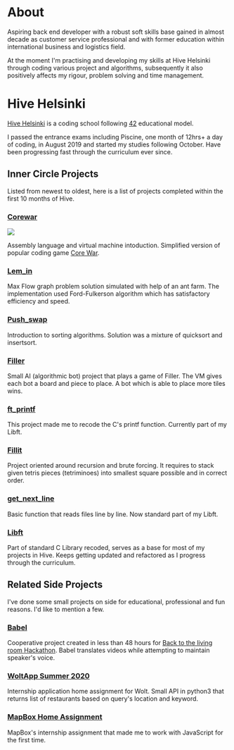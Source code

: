 # About
Aspiring back end developer with a robust soft skills base gained in almost decade as customer service professional and with former education within international business and logistics field.

At the moment I'm practising and developing my skills at Hive Helsinki through coding various project and algorithms, subsequently it also positively affects my rigour, problem solving and time management.

# Hive Helsinki

[Hive Helsinki](https://www.hive.fi/en/) is a coding school following [42](https://en.wikipedia.org/wiki/42_(school)) educational model.

I passed the entrance exams including Piscine, one month of 12hrs+ a day of coding, in August 2019 and started my studies following October. Have been progressing fast through the curriculum ever since.

## Inner Circle Projects

Listed from newest to oldest, here is a list of projects completed within the first 10 months of Hive.

### [Corewar](https://github.com/jiricodes/corewar)
![](https://raw.githubusercontent.com/jiricodes/corewar/master/corewar_preview.gif)

Assembly language and virtual machine intoduction. Simplified version of popular coding game [Core War](https://en.wikipedia.org/wiki/Core_War).

### [Lem_in](https://github.com/jiricodes/lem_in)
Max Flow graph problem solution simulated with help of an ant farm. The implementation used Ford-Fulkerson algorithm which has satisfactory efficiency and speed.

### [Push_swap](https://github.com/jiricodes/push_swap)
Introduction to sorting algorithms. Solution was a mixture of quicksort and insertsort.

### [Filler](https://github.com/jiricodes/42_filler)
Small AI (algorithmic bot) project that plays a game of Filler. The VM gives each bot a board and piece to place. A bot which is able to place more tiles wins. 

### [ft_printf](https://github.com/jiricodes/Libft)
This project made me to recode the C's printf function. Currently part of my Libft.

### [Fillit](https://github.com/jiricodes/fillit)
Project oriented around recursion and brute forcing. It requires to stack given tetris pieces (tetriminoes) into smallest square possible and in correct order.

### [get_next_line](https://github.com/jiricodes/Libft)
Basic function that reads files line by line. Now standard part of my Libft.

### [Libft](https://github.com/jiricodes/Libft)
Part of standard C Library recoded, serves as a base for most of my projects in Hive. Keeps getting updated and refactored as I progress through the curriculum.

## Related Side Projects
I've done some small projects on side for educational, professional and fun reasons. I'd like to mention a few.

### [Babel](https://github.com/Artemso/BTTLR_hackathon)
Cooperative project created in less than 48 hours for [Back to the living room Hackathon](https://backtothelivingroom.tech/). Babel translates videos while attempting to maintain speaker's voice.

### [WoltApp Summer 2020](https://github.com/jiricodes/woltapp2020)
Internship application home assignment for Wolt. Small API in python3 that returns list of restaurants based on query's location and keyword.

### [MapBox Home Assignment](https://github.com/jiricodes/mapbox_home)
MapBox's internship assignment that made me to work with JavaScript for the first time.




<!--
**jiricodes/jiricodes** is a ✨ _special_ ✨ repository because its `README.md` (this file) appears on your GitHub profile.

Here are some ideas to get you started:

- 🔭 I’m currently working on ...
- 🌱 I’m currently learning ...
- 👯 I’m looking to collaborate on ...
- 🤔 I’m looking for help with ...
- 💬 Ask me about ...
- 📫 How to reach me: ...
- 😄 Pronouns: ...
- ⚡ Fun fact: ...
-->
